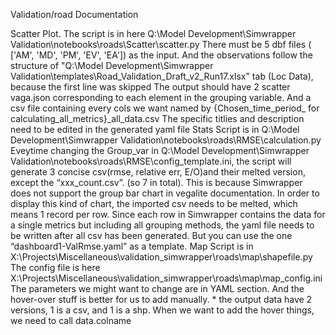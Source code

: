 Validation/road Documentation

Scatter Plot.
The script is in here Q:\Model Development\Simwrapper Validation\notebooks\roads\Scatter\scatter.py
There must be 5 dbf files ( ['AM', 'MD', 'PM', 'EV', 'EA']) as the input. And the observations follow the structure of  "Q:\Model Development\Simwrapper Validation\templates\Road_Validation_Draft_v2_Run17.xlsx" tab (Loc Data), because the first line was skipped
The output should have 2 scatter vaga.json corresponding to each element in the grouping variable. And a csv file containing every cols we want named by {Chosen_time_period_ for calculating_all_metrics}_all_data.csv
The specific titlies and description need to be edited in the generated yaml file
Stats
Script is in Q:\Model Development\Simwrapper Validation\notebooks\roads\RMSE\calculation.py
Eveytime changing the Group_var in Q:\Model Development\Simwrapper Validation\notebooks\roads\RMSE\config_template.ini, the script will generate 3 concise csv(rmse, relative err, E/O)and their melted version, except the “xxx_count.csv”. (so 7 in total). This is because Simwrapper does not support the group bar chart in vegalite documentation. In order to display this kind of chart, the imported csv needs to be melted, which means 1 record per row.
Since each row in Simwrapper contains the data for a single metrics but including all grouping methods, the yaml file needs to be written after all csv has been generated. But you can use the one “dashboard1-ValRmse.yaml” as a template.
Map
Script is in X:\Projects\Miscellaneous\validation_simwrapper\roads\map\shapefile.py
The config file is here X:\Projects\Miscellaneous\validation_simwrapper\roads\map\map_config.ini
The parameters we might want to change are in YAML section. And the hover-over stuff is better for us to add manually. * the output data have 2 versions, 1 is a csv, and 1 is a shp. When we want to add the hover things, we need to call data.colname
